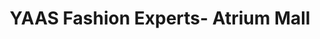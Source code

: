---
title: "YAAS Fashion Experts- Atrium Mall"
url: /karachi/yaas-fashion-experts-atrium-mall/
shop: clothes
---
